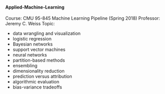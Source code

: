 #### Applied-Machine-Learning
Course: CMU 95-845 Machine Learning Pipeline (Spring 2018)
Professor: Jeremy C. Weiss
Topic: 
* data wrangling and visualization  
* logistic regression
* Bayesian networks  
* support vector machines
* neural networks
* partition-based methods
* ensembling
* dimensionality reduction
* prediction versus attribution
* algorithmic evaluation
* bias-variance tradeoffs







